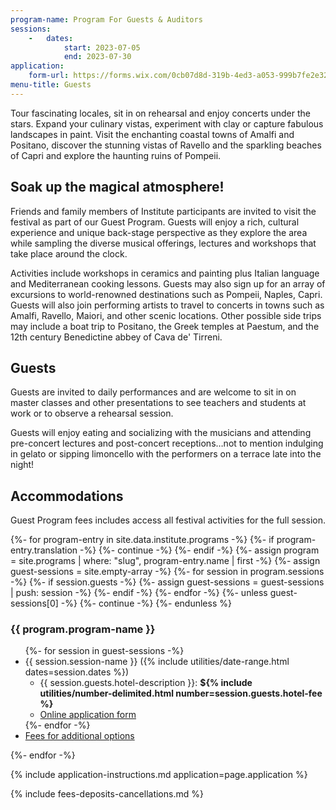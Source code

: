 ```yaml
---
program-name: Program For Guests & Auditors
sessions:
    -   dates:
            start: 2023-07-05
            end: 2023-07-30
application:
    form-url: https://forms.wix.com/0cb07d8d-319b-4ed3-a053-999b7fe2e326:edcacead-0546-45f0-bc7a-481cb8a4ffc0
menu-title: Guests
---
```


Tour fascinating locales, sit in on rehearsal and enjoy concerts under the stars. Expand your culinary vistas, experiment with clay or capture fabulous landscapes in paint. Visit the enchanting coastal towns of Amalfi and Positano, discover the stunning vistas of Ravello and the sparkling beaches of Capri and explore the haunting ruins of Pompeii.

## Soak up the magical atmosphere!

Friends and family members of Institute participants are invited to visit the festival as part of our Guest Program.  Guests will enjoy a rich, cultural experience and unique back-stage perspective as they explore the area while sampling the diverse musical offerings, lectures and workshops that take place around the clock.

Activities include workshops in ceramics and painting plus Italian language and Mediterranean cooking lessons. Guests may also sign up for an array of excursions to world-renowned destinations such as Pompeii, Naples, Capri. Guests will also join performing artists to travel to concerts in towns such as Amalfi, Ravello, Maiori, and other scenic locations. Other possible side trips may include a boat trip to Positano, the Greek temples at Paestum, and the 12th century Benedictine abbey of Cava de' Tirreni.

## Guests

Guests are invited to daily performances and are welcome to sit in on master classes and other presentations to see teachers and students at work or to observe a rehearsal session.

Guests will enjoy eating and socializing with the musicians and attending pre-concert lectures and post-concert receptions…not to mention indulging in gelato or sipping limoncello with the performers on a terrace late into the night!


## Accommodations

Guest Program fees includes access all festival activities for the full session.

{%- for program-entry in site.data.institute.programs -%}
    {%- if program-entry.translation -%}
        {%- continue -%}
    {%- endif -%}
    {%- assign program = site.programs | where: "slug", program-entry.name | first -%}
    {%- assign guest-sessions = site.empty-array -%}
    {%- for session in program.sessions -%}
        {%- if session.guests -%}
            {%- assign guest-sessions = guest-sessions | push: session -%}
        {%- endif -%}
    {%- endfor -%}
    {%- unless guest-sessions[0] -%}
        {%- continue -%}
    {%- endunless %}
<h3>{{ program.program-name }}</h3>
<ul>
    {%- for session in guest-sessions -%}
    <li>{{ session.session-name }} ({% include utilities/date-range.html dates=session.dates %})
        <ul>
            <li>{{ session.guests.hotel-description }}: <strong>${% include utilities/number-delimited.html number=session.guests.hotel-fee %}</strong></li>
            <li><a href="{{ session.guests.form-url }}">Online application form</a></li>
        </ul>
    </li>
    {%- endfor -%}
    <li><a href="{{ program.url | relative_url }}#options-for-meal-plan-excursions-cooking--language-classes">Fees for additional options</a></li>
</ul>
{%- endfor -%}



{% include application-instructions.md application=page.application %}

{% include fees-deposits-cancellations.md %}
